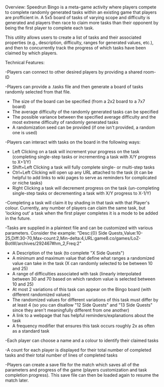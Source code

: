 Overview:
Speedrun Bingo is a meta-game activity where players compete to complete randomly generated tasks within an existing game that players are profficient in.  A 5x5 board of tasks of varying scope and difficulty is generated and players then race to claim more tasks than their opponent by being the first player to complete each task.  

This utility allows users to create a list of tasks and their associated properties (e.g., description, difficulty, ranges for generated values, etc.), and then to concurrently track the progress of which tasks have been claimed by which players.  


Technical Features:

-Players can connect to other desired players by providing a shared room-ID

-Players can provide a .tasks file and then generate a board of tasks randomly selected from that file.  
* The size of the board can be specified (from a 2x2 board to a 7x7 board)
* The average difficulty of the randomly generated tasks can be specified
* The possible variance between the specified average difficulty and the most extreme difficulty of randomly generated tasks
* A randomization seed can be provided (if one isn't provided, a random one is used)

-Players can interact with tasks on the board in the following ways:
* Left Clicking on a task will increment your progress on the task (completing single-step tasks or incrementing a task with X/Y progress to X+1/Y)
* Shift+Left Clicking a task will fully complete single- or multi-step tasks
* Ctrl+Left Clicking will open up any URL attached to the task (it can be helpful to add links to wiki pages to serve as reminders for complicated or niche tasks)
* Right Clicking a task will decrement progress on the task (un-completing single-step tasks or decrementing a task with X/Y progress to X-1/Y)

-Completing a task will claim it by shading in that task with that Player's colour.  Currently, any number of players can claim the same task, but 'locking out' a task when the first player completes it is a mode to be added in the future.  

-Tasks are supplied in a plaintext file and can be customized with various parameters.  Consider the example:
"Desc:{0} Side Quests,Value:10-25,Diff:30-70,Max-count:2,Min-delta:4,URL:game8.co/games/LoZ-BotW/archives/292467#hm_2,Freq:2"
* A Description of the task (to complete "X Side Quests")
* A minimum and maximum value that define what ranges a randomized value can take in the task (X can randomly selected to be between 10 and 25)
* A range of difficulties associated with task (linearly interpolated between 30 and 70 based on which random value is selected between 10 and 25)
* At most 2 variations of this task can appear on the Bingo board (with different randomized values)
* The randomized values for different variations of this task must differ by at least 4 (so you can disallow "12 Side Quests" and "13 Side Quests" since they aren't meaningfully different from one another)
* A link to a webpage that has helpful reminders/explanations about the task
* A frequency modifier that ensures this task occurs roughly 2x as often as a standard task

-Each player can choose a name and a colour to identify their claimed tasks

-A count for each player is displayed for their total number of completed tasks and their total number of lines of completed tasks

-Players can create a save file for the match which saves all of the parameters and progress of the game (players customization and task completion progress).  This save file can then be loaded again to resume the match later.  
